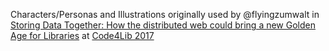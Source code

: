 Characters/Personas and Illustrations originally used by @flyingzumwalt in [Storing Data Together: How the distributed web could bring a new Golden Age for Libraries](http://2017.code4lib.org/talks/How-the-distributed-web-could-bring-a-new-Golden-Age-for-Libraries) at [Code4Lib 2017](http://2017.code4lib.org/)
